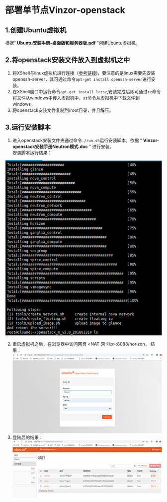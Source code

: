# 部署单节点Vinzor-openstack
## 1.创建Ubuntu虚拟机
根据“ **Ubuntu安装手册-桌面版和服务器版.pdf** ”创建Ubuntu虚拟机。
## 2.将openstack安装文件放入到虚拟机之中
1. 将XShell与linux虚拟机进行连接（[参考链接](https://jingyan.baidu.com/article/cbf0e5004dba022eaa289308.html))，要注意的是linux需要先安装openssh-server，其可通过命令`apt-get install openssh-server`进行安装。
2. 在XShell窗口中运行命令`apt-get install lrzsz`,安装完成后即可通过`rz`命令将文件从windows中传入虚拟机中，`sz`命令从虚拟机中下载文件到windows。
3. 将openstack安装文件复制到/root目录，并且解压。

## 3.运行安装脚本
1. 进入openstack安装文件夹通过命令`./run.sh`运行安装脚本，依据 “ **Vinzor-openstack安装手册Neutron模式.doc** ” 进行安装。  
安装脚本运行结果：  

![run.sh](images/resultOfRun.png)

2. 重启虚拟机之后，在浏览器中访问网页 <NAT 网卡ip>:8088/horizon，
结果：  
![signin](images/signin.png)
3. 登陆后的结果：
![login](images/login.png)



